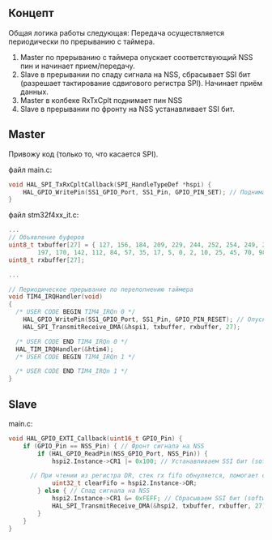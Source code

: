 ## Концепт
Общая логика работы следующая:
Передача осуществляется периодически по прерыванию с таймера.

1. Master по прерыванию с таймера опускает соответствующий NSS пин и начинает прием/передачу.
2. Slave в прерывании по спаду сигнала на NSS, сбрасывает SSI бит (разрешает тактирование сдвигового регистра SPI). Начинает приём данных.
3. Master в колбеке RxTxCplt поднимает пин NSS
4. Slave в прерывании по фронту на NSS устанавливает SSI бит.

## Master
Привожу код (только то, что касается SPI).

файл main.c:
```c
void HAL_SPI_TxRxCpltCallback(SPI_HandleTypeDef *hspi) {
	HAL_GPIO_WritePin(SS1_GPIO_Port, SS1_Pin, GPIO_PIN_SET); // Поднимаем NSS пин
}
```

файл stm32f4xx_it.c:
```c
...
// Объявление буферов
uint8_t txbuffer[27] = { 127, 156, 184, 209, 229, 244, 252, 254, 249, 237, 219,
		197, 170, 142, 112, 84, 57, 35, 17, 5, 0, 2, 10, 25, 45, 70, 98 };
uint8_t rxbuffer[27];

...

// Периодическое прерывание по переполнению таймера
void TIM4_IRQHandler(void)
{
  /* USER CODE BEGIN TIM4_IRQn 0 */
	HAL_GPIO_WritePin(SS1_GPIO_Port, SS1_Pin, GPIO_PIN_RESET); // Опускаем NSS пин
	HAL_SPI_TransmitReceive_DMA(&hspi1, txbuffer, rxbuffer, 27);

  /* USER CODE END TIM4_IRQn 0 */
  HAL_TIM_IRQHandler(&htim4);
  /* USER CODE BEGIN TIM4_IRQn 1 */

  /* USER CODE END TIM4_IRQn 1 */
}
```

## Slave
main.c:

```c
void HAL_GPIO_EXTI_Callback(uint16_t GPIO_Pin) {
	if (GPIO_Pin == NSS_Pin) { // Фронт сигнала на NSS
		if (HAL_GPIO_ReadPin(NSS_GPIO_Port, NSS_Pin)) {
			hspi2.Instance->CR1 |= 0x100; // Устанавливаем SSI бит (software nss)

      // При чтении из регистра DR, стек rx fifo обнуляется, помогает со сдвигом принимаемых данных.
			uint32_t clearFifo = hspi2.Instance->DR; 
		} else { // Спад сигнала на NSS
			hspi2.Instance->CR1 &= 0xFEFF; // Сбрасываем SSI бит (software nss)
			HAL_SPI_TransmitReceive_DMA(&hspi2, txbuffer, rxbuffer, 27);
		}
	}
}
```
